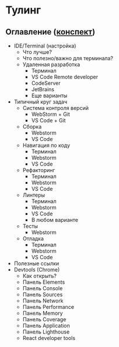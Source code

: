 # Тулинг

## Оглавление ([конспект](https://www.notion.so/d7fca7c8ad0d4ec792519549c9600b89?pvs=4))

- IDE/Terminal (настройка)
  - Что лучше?
  - Что полезно/важно для терминала?
  - Удаленная разработка
    - Терминал
    - VS Code Remote developer
    - CodeServer
    - JetBrains
    - Еще варианты
- Типичный круг задач
  - Система контроля версий
    - WebStorm + Git
    - VS Code + Git
  - Сборка
    - Webstorm
    - VS Code
  - Навигация по коду
    - Терминал
    - Webstorm
    - VS Code
  - Рефакторинг
    - Терминал
    - Webstorm
    - VS Code
  - Линтеры
    - Терминал
    - Webstorm
    - VS Code
    - В любом варианте
  - Тесты
    - Webstorm
  - Отладка
    - Терминал
    - Webstorm
    - VS Code
- Полезные ссылки
- Devtools (Chrome)
  - Как открыть?
  - Панель Elements
  - Панель Console
  - Панель Sources
  - Панель Network
  - Панель Performance
  - Панель Memory
  - Панель Coverage
  - Панель Application
  - Панель Lighthouse
  - React developer tools
